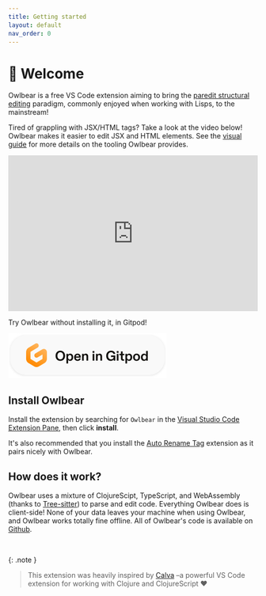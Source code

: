 ```yaml
---
title: Getting started
layout: default
nav_order: 0
---
```


# 👋 Welcome

Owlbear is a free VS Code extension aiming to bring the [paredit structural editing](https://calva.io/paredit/) paradigm, commonly enjoyed when working with Lisps, to the mainstream!

Tired of grappling with JSX/HTML tags? Take a look at the video below! Owlbear makes it easier to edit JSX and HTML elements. See the [visual guide](paredit.html) for more details on the tooling Owlbear provides.

<div class="filter-shadow" style="position: relative; padding-bottom: 62.5%; height: 0; border-radius: 6px"><iframe src="https://www.loom.com/embed/b71e758ed9494546aa172acb08f95b87" frameborder="0" webkitallowfullscreen mozallowfullscreen allowfullscreen style="position: absolute; top: 0; left: 0; width: 100%; height: 100%;"></iframe></div>

Try Owlbear without installing it, in Gitpod!

<a target="_blank" href="https://gitpod.io/#https://github.com/sansarip/owlbear">
  <img class="filter-shadow" src="assets/images/gitpod-button.svg"/>
</a>

## Install Owlbear

Install the extension by searching for `Owlbear` in the [Visual Studio Code Extension Pane](https://code.visualstudio.com/docs/editor/extension-marketplace), then click **install**.

It's also recommended that you install the [Auto Rename Tag](https://marketplace.visualstudio.com/items?itemName=formulahendry.auto-rename-tag) extension as it pairs nicely with Owlbear.

## How does it work?

Owlbear uses a mixture of ClojureScipt, TypeScript, and WebAssembly (thanks to [Tree-sitter](https://tree-sitter.github.io/tree-sitter/)) to parse and edit code. Everything Owlbear does is client-side! None of your data leaves your machine when using Owlbear, and Owlbear works totally fine offline. All of Owlbear's code is available on [Github](https://github.com/sansarip/owlbear).

<br>

{: .note }
> This extension was heavily inspired by [Calva](https://calva.io/) –a powerful VS Code extension for working with Clojure and ClojureScript ️❤️